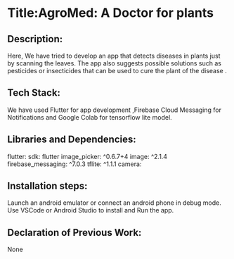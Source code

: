 # Title:AgroMed: A Doctor for plants

## Description:
Here, We have tried to develop an app that detects diseases in plants just by scanning the leaves. The app also suggests possible solutions such as pesticides or insecticides that can be used to cure the plant of the disease .


## Tech Stack:
We have used Flutter for app development ,Firebase Cloud Messaging for Notifications and Google Colab for tensorflow lite model.


## Libraries and Dependencies:
 flutter:
    sdk: flutter
  image_picker: ^0.6.7+4
  image: ^2.1.4
  firebase_messaging: ^7.0.3 
  tflite: ^1.1.1
  camera:

## Installation steps:
Launch an android emulator or connect an android phone in debug mode. Use VSCode or Android Studio to install and Run the app.

## Declaration of Previous Work:
None
